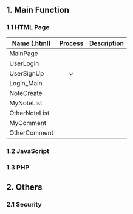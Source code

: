 ## 1. Main Function

### 1.1 HTML Page
| Name (.html)    | Process   | Description |
| ----------------|:---------:|-------------|
| MainPage        |           |             |
| UserLogin       |           |             |
| UserSignUp      | ✓         |             |
| Login_Main      |           |             |
| NoteCreate      |           |             |
| MyNoteList      |           |             |
| OtherNoteList   |           |             |
| MyComment       |           |             |
| OtherComment    |           |             ||



### 1.2 JavaScript

### 1.3 PHP

## 2. Others

### 2.1 Security
